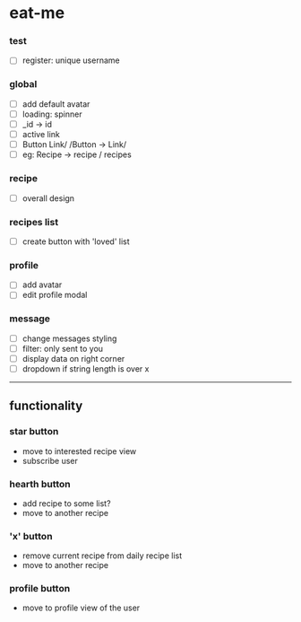 # eat-me

### test
- [ ] register: unique username

### global
- [ ] add default avatar
- [ ] loading: spinner
- [ ] _id -> id
- [ ] active link
- [ ] Button Link/ /Button -> Link/
- [ ] eg: Recipe -> recipe / recipes

### recipe
- [ ] overall design

### recipes list 
- [ ] create button with 'loved' list

### profile
- [ ] add avatar
- [ ] edit profile modal

### message
- [ ] change messages styling
- [ ] filter: only sent to you
- [ ] display data on right corner
- [ ] dropdown if string length is over x

---------------------------------------------------
## functionality

### star button
- move to interested recipe view
- subscribe user

### hearth button
- add recipe to some list?
- move to another recipe

### 'x' button
- remove current recipe from daily recipe list
- move to another recipe

### profile button
- move to profile view of the user
